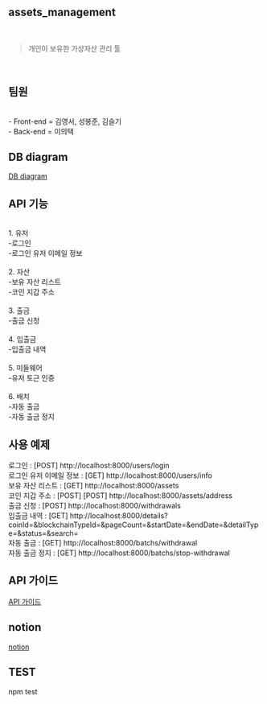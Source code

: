 ## assets_management

<br/>

> 개인이 보유한 가상자산 관리 툴

<br/>

## 팀원
<br/>
- Front-end = 김영서, 성봉준, 김슬기
<br/>
- Back-end = 이의택
<br/>

## DB diagram
[DB diagram](https://dbdiagram.io/d/627da1997f945876b60cf57f)

## API 기능
<br/>
1. 유저
<br/>
    -로그인
<br/>
    -로그인 유저 이메일 정보
<br/>
<br/>
2. 자산
<br/>
    -보유 자산 리스트
<br/>
    -코인 지갑 주소
<br/>
<br/>
3. 출금
<br/>
    -출금 신청
<br/>
<br/>
4. 입출금
<br/>
    -입출금 내역
<br/>
<br/>
5. 미들웨어
<br/>
    -유저 토근 인증
<br/>
<br/>
6. 배치
<br/>
    -자동 출금
<br/>
    -자동 출금 정지

## 사용 예제
    
로그인 : [POST] http://localhost:8000/users/login
<br/>
로그인 유저 이메일 정보 : [GET] http://localhost:8000/users/info
<br/>
보유 자산 리스트 : [GET] http://localhost:8000/assets
<br/>
코인 지갑 주소 : [POST] [POST] http://localhost:8000/assets/address
<br/>
출금 신청 : [POST] http://localhost:8000/withdrawals
<br/>
입출금 내역 : [GET] http://localhost:8000/details?coinId=&blockchainTypeId=&pageCount=&startDate=&endDate=&detailType=&status=&search=
<br/>
자동 출금 : [GET] http://localhost:8000/batchs/withdrawal
<br/>
자동 출금 정지 : [GET] http://localhost:8000/batchs/stop-withdrawal
<br/>

## API 가이드
[API 가이드](https://glib-layer-248.notion.site/API-Guide-3973d5c1c5384ec68fc19bbc271244f7)
<br/>

## notion
[notion](https://glib-layer-248.notion.site/assets_management-3da7065e690c438da88c424850890182)
<br/>

## TEST
npm test
<br/>